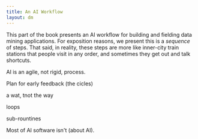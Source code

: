 ```yaml
---
title: An AI Workflow
layout: dm
---
```


This part of the book presents an AI workflow for building and fielding data mining applications. For exposition reasons, we present this is a _sequence_ of steps. That said, in
reality, these steps are more like inner-city train stations that people visit in any order, and sometimes they get out and talk shortcuts.

AI is an  agile, not rigid, process.

Plan for early feedback (the cicles)

a wat, tnot the way

loops

sub-rountines

Most of AI software isn't (about AI).
